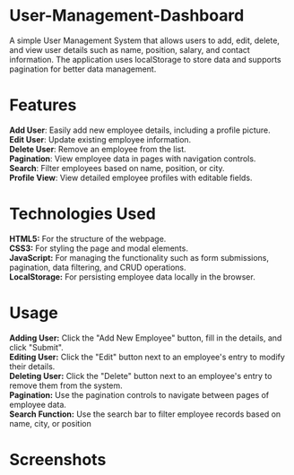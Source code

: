 # User-Management-Dashboard
A simple User Management System that allows users to add, edit, delete, and view user details such as name, position, salary, and contact information. The application uses localStorage to store data and supports pagination for better data management.

# Features
  **Add User**: Easily add new employee details, including a profile picture.<br>
  **Edit User**: Update existing employee information. <br>
  **Delete User**: Remove an employee from the list.<br>
  **Pagination**: View employee data in pages with navigation controls.<br>
  **Search**: Filter employees based on name, position, or city.<br>
  **Profile View**: View detailed employee profiles with editable fields.<br>

# Technologies Used

  **HTML5:** For the structure of the webpage.<br>
  **CSS3:** For styling the page and modal elements.<br>
  **JavaScript:** For managing the functionality such as form submissions, pagination, data filtering, and CRUD operations.<br>
  **LocalStorage:** For persisting employee data locally in the browser.<br>

  # Usage
 **Adding User:** Click the "Add New Employee" button, fill in the details, and click "Submit".<br>
 **Editing User:** Click the "Edit" button next to an employee's entry to modify their details.<br>
 **Deleting User:** Click the "Delete" button next to an employee's entry to remove them from the system.<br>
 **Pagination:** Use the pagination controls to navigate between pages of employee data.<br>
 **Search Function:** Use the search bar to filter employee records based on name, city, or position<br>

 # Screenshots 
